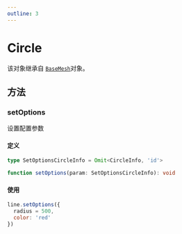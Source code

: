 ```yaml
---
outline: 3
---
```

# Circle

该对象继承自 [`BaseMesh`](./BaseMesh)对象。

## 方法

### setOptions
设置配置参数

#### 定义
```ts
type SetOptionsCircleInfo = Omit<CircleInfo, 'id'>

function setOptions(param: SetOptionsCircleInfo): void
```

#### 使用
```js
line.setOptions({
  radius = 500,
  color: 'red'
})
```
